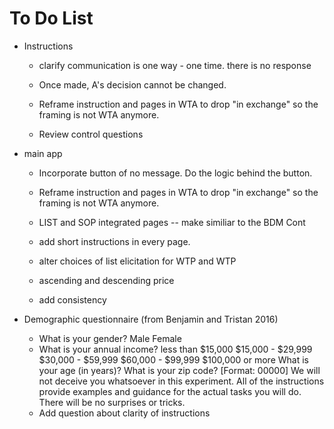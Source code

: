 # To Do List


* Instructions 
    
    * clarify communication is one way - one time. there is no response 

    * Once made, A's decision cannot be changed.  

    * Reframe instruction and pages in WTA to drop "in exchange" so the framing is not WTA anymore. 

    * Review control questions
 
* main app
    
    * Incorporate button of no message. Do the logic behind the button.
    
    * Reframe instruction and pages in WTA to drop "in exchange" so the framing is not WTA anymore. 
     

    * LIST and SOP integrated pages -- make similiar to the BDM Cont
    
    * add short instructions in every page. 
    
    * alter choices of list elicitation for WTP and WTP 
    
    * ascending and descending price
     
    * add consistency

* Demographic questionnaire (from Benjamin and Tristan 2016) 
    - What is your gender?   Male   Female 
    - What is your annual income?
      less than $15,000
      $15,000 - $29,999
      $30,000 - $59,999
      $60,000 - $99,999
      $100,000 or more
    What is your age (in years)?
    What is your zip code? [Format: 00000]
    We will not deceive you whatsoever in this experiment. All of the instructions provide examples
    and guidance for the actual tasks you will do. There will be no surprises or tricks.

    * Add question about clarity of instructions 


<!--* additional task.?-->

<!--* "it’s in your best interest to just answer truthfully"-->

<!--* add example in instructions.-->
